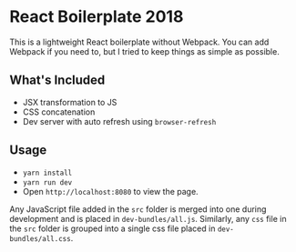 # React Boilerplate 2018

This is a lightweight React boilerplate without Webpack. You can add Webpack if you need to, but I tried to keep things as simple as possible.

## What's Included

- JSX transformation to JS
- CSS concatenation
- Dev server with auto refresh using `browser-refresh`

## Usage

- `yarn install`
- `yarn run dev`
- Open `http://localhost:8080` to view the page.

Any JavaScript file added in the `src` folder is merged into one during development and is placed in `dev-bundles/all.js`. Similarly, any `css` file in the `src` folder is grouped into a single css file placed in `dev-bundles/all.css`.
